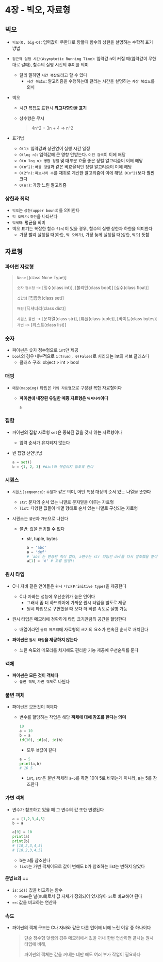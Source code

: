 # 4장 - 빅오, 자료형

## 빅오

- `빅오(O, big-O)`: 입력값이 무한대로 향할때 함수의 상한을 설명하는 수학적 표기 방법

- `점근적 실행 시간(Asymptotic Running Time)`: 입력값 n이 커질 때(입력값이 무한대로 갈때), 함수의 실행 시간의 추이를 의미

  - 달리 말하면 `시간 복잡도`라고 할 수 있다
    - `시간 복잡도`: 알고리즘을 수행하는데 걸리는 시간을 설명하는 `계산 복잡도`를 의미

- 빅오

  - 시간 복잡도 표현시 **최고차항만을 표기**

  - 상수항은 무시

    > 4n^2 + 3n + 4   =>   n^2

- 표기법

  - `O(1)`: 입력값과 상관없이 실행 시간 일정
  - `O(log n)`: 입력값에 큰 영향 안받는다. `이진 검색`이 이에 해당
  - `O(n log n)`: `병합 정렬` 및 대부분 효율 좋은 정렬 알고리즘이 이에 해당
  - `O(n^2)`: `버블 정렬`과 같은 비효율적인 정렬 알고리즘이 이에 해당
  - `O(2^n)`: `피보나치 수`를 재귀로 계산한 알고리즘이 이에 해당. `O(n^2)`보다 훨씬 크다
  - `O(n!)`: 가장 느린 알고리즘

### 상한과 최악

- `빅오`는 `상한(upper bound)`를 의미한다
- `빅 오메가`: `하한`을 나타낸다
- `빅세타`: 평균을 의미
- 빅오 표기는 복잡한 함수 `f(n)`이 있을 경우, 함수의 실행 상한과 하한을 의미한다
  - 가장 빨리 실행될 때(하한, `빅 오메가`), 가장 늦게 실행될 때(상한, `빅오`) 뜻함



## 자료형

### 파이썬 자료형

> `None` 
> [(class None Type)]
>
> `숫자`
> `정수형` -> [정수(class int)], [불리언(class bool)]
> [실수(class float)]
>
> `집합형`
> [집합형(class set)]
>
> `매핑`
> [딕셔너리(class dict)]
>
> `시퀀스`
> `불변` -> [문자열(class str)], [튜플(class tuple)], [바이트(class bytes)]
> `가변` -> [리스트(class list)]

### 숫자

- 파이썬은 숫자 정수형으로 `int`만 제공
- `bool`의 경우 내부적으로 `1(True), 0(False)`로 처리되는 int의 서브 클래스다
  - 클래스 구조: object > int > bool

### 매핑

- `매핑(mapping)` 타입은 `키와 자료형`으로 구성된 복합 자료형이다

  - **파이썬에 내장된 유일한 매핑 자료형은 `딕셔너리`이다**

    ```python
    a 
    ```

    

### 집합

- 파이썬의 집합 자료형 `set`은 중복된 값을 갖지 않는 자료형이다
  - 입력 순서가 유지되지 않는다

- 빈 집합 선언방법

  ```python
  a = set()
  b = {1, 2, 3} #dict와 헷갈리지 않도록 한다
  ```

### 시퀀스

- `시퀀스(sequence)`: `수열`과 같은 의미, 어떤 특정 대상의 순서 있는 나열을 뜻한다

  - `str`: 문자의 순서 있는 나열로 문자열을 이루는 자료형
  - `list`: 다양한 값들이 배열 형태로 순서 있는 나열로 구성되는 자료형

- 시퀀스는 `불변`과 `가변`으로 나뉜다

  - 불변: 값을 변경할 수 없다

    - str, tuple, bytes

      ```python
      a = 'abc'
      a = 'def'
      # `abc`는 변경된 적이 없다, a변수는 str 타입인 def를 다시 참조했을 뿐이다
      a[1] = 'd' # 오류 발생!!
      ```

### 원시 타입

- C나 자바 같은 언어들은 `원시 타입(Primitive type)`을 제공한다
  - C나 자바는 성능에 우선순위가 높은 언어다
    - 그래서 좀 더 하드웨어에 가까운 원시 타입을 별도로 제공
    - 원시 타입으로 구현했을 때 보다 더 빠른 속도로 실행 가능
- 원시 타입은 메모리에 정확하게 타입 크기만큼의 공간을 할당한다
  - 배열이라면 `물리 메모리`에 자료형의 크기의 요소가 연속된 순서로 배치된다



- **파이썬은 `원시 타입`을 제공하지 않는다**
  - 느린 속도와 메모리를 차지해도 편리한 기능 제공에 우선순위를 둔다

### 객체

- **파이썬은 모든 것이 객체다**
  - `불변 객체`, `가변 객체`로 나뉜다

### 불변 객체

- 파이썬은 모든것이 객체다

  - 변수를 할당하는 작업은 해당 **객체에 대해 참조를 한다는 의미**

    ```python
    10
    a = 10
    b = a
    id(10), id(a), id(b)
    ```

    - 모두 id값이 같다

    ```python
    a = 5
    print(a,b)
    # 10 5
    ```

    - `int`, `str`은 불변 객체라 `a=5`를 하면 10이 5로 바뀌는게 아니라, a는 5를 참조한다

### 가변 객체

- 변수가 참조하고 있을 때 그 변수의 값 또한 변경된다

  ```python
  a = [1,2,3,4,5]
  b = a
  
  a[0] = 10
  print(a)
  print(b)
  # [10,2,3,4,5]
  # [10,2,3,4,5]
  ```

  - b는 a를 참조한다
  - `list`는 가변 객체이므로 값이 변해도 b가 참조하는 list는 변하지 않았다

#### 문법 is와 ==

- `is`: `id()` 값을 비교하는 함수
  - `None`은 널(null)로서 값 자체가 정의되어 있지않아 `is`로 비교해야 된다
- `==`: 값을 비교하는 연산자

### 속도

- 파이썬의 객체 구조는 C나 자바와 같은 다른 언어에 비해 느린 이유 중 하나이다

  > 단순 정수형 덧셈의 경우 메모리에서 값을 꺼내 한번 연산하면 끝나는 원시 타입에 비해,
  >
  > 파이썬의 객체는 값을 꺼내는 데만 해도 여러 부가 작업이 필요하다

